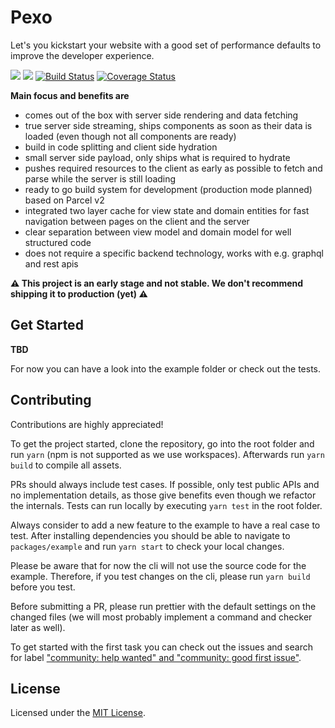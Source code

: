 # Pexo

Let's you kickstart your website with a good set of performance defaults to improve the developer experience.

![](https://img.shields.io/npm/l/@pexo/core.svg)
[![](https://img.shields.io/npm/v/@pexo/core.svg)](https://www.npmjs.com/package/@pexo/core)
[![Build Status](https://travis-ci.org/garthenweb/pexo.svg?branch=master)](https://travis-ci.org/garthenweb/pexo)
[![Coverage Status](https://coveralls.io/repos/github/garthenweb/pexo/badge.svg?branch=master)](https://coveralls.io/github/garthenweb/pexo?branch=master)

**Main focus and benefits are**

- comes out of the box with server side rendering and data fetching
- true server side streaming, ships components as soon as their data is loaded (even though not all components are ready)
- build in code splitting and client side hydration
- small server side payload, only ships what is required to hydrate
- pushes required resources to the client as early as possible to fetch and parse while the server is still loading
- ready to go build system for development (production mode planned) based on Parcel v2
- integrated two layer cache for view state and domain entities for fast navigation between pages on the client and the server
- clear separation between view model and domain model for well structured code
- does not require a specific backend technology, works with e.g. graphql and rest apis

**⚠️ This project is an early stage and not stable. We don't recommend shipping it to production (yet) ⚠️**

## Get Started

**TBD**

For now you can have a look into the example folder or check out the tests.

## Contributing

Contributions are highly appreciated!

To get the project started, clone the repository, go into the root folder and run `yarn` (npm is not supported as we use workspaces). Afterwards run `yarn build` to compile all assets.

PRs should always include test cases. If possible, only test public APIs and no implementation details, as those give benefits even though we refactor the internals.
Tests can run locally by executing `yarn test` in the root folder.

Always consider to add a new feature to the example to have a real case to test. After installing dependencies you should be able to navigate to `packages/example` and run `yarn start` to check your local changes.

Please be aware that for now the cli will not use the source code for the example. Therefore, if you test changes on the cli, please run `yarn build` before you test.

Before submitting a PR, please run prettier with the default settings on the changed files (we will most probably implement a command and checker later as well).

To get started with the first task you can check out the issues and search for label ["community: help wanted" and "community: good first issue"](https://github.com/garthenweb/pexo/issues?q=is%3Aopen+is%3Aissue+label%3A%22communitiy%3A+help+wanted%22+label%3A%22communitiy%3A+good+first+issue%22).

## License

Licensed under the [MIT License](https://opensource.org/licenses/mit-license.php).
